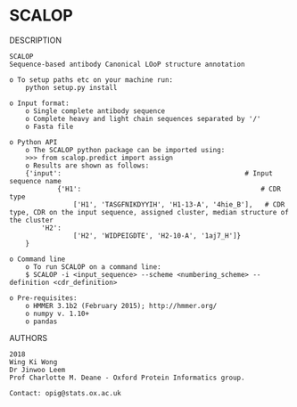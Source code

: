 # SCALOP

DESCRIPTION
 
    SCALOP
    Sequence-based antibody Canonical LOoP structure annotation
 
    o To setup paths etc on your machine run:
        python setup.py install
    
    o Input format:
        o Single complete antibody sequence 
        o Complete heavy and light chain sequences separated by '/'
        o Fasta file 

    o Python API
        o The SCALOP python package can be imported using:
        >>> from scalop.predict import assign
        o Results are shown as follows:
        {'input':                                              # Input sequence name 
        		{'H1':                                             # CDR type
        			['H1', 'TASGFNIKDYYIH', 'H1-13-A', '4hie_B'],   # CDR type, CDR on the input sequence, assigned cluster, median structure of the cluster
         	'H2': 
        			['H2', 'WIDPEIGDTE', 'H2-10-A', '1aj7_H']}
        }
        
    o Command line 
        o To run SCALOP on a command line:
        $ SCALOP -i <input_sequence> --scheme <numbering_scheme> --definition <cdr_definition>
        
    o Pre-requisites:
        o HMMER 3.1b2 (February 2015); http://hmmer.org/
        o numpy v. 1.10+
        o pandas 
		
AUTHORS
 
	2018
	Wing Ki Wong
	Dr Jinwoo Leem
	Prof Charlotte M. Deane - Oxford Protein Informatics group.
	
	Contact: opig@stats.ox.ac.uk


